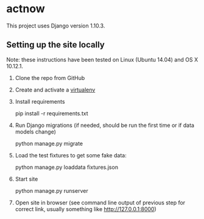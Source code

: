 # actnow

This project uses Django version 1.10.3.

## Setting up the site locally

Note: these instructions have been tested on Linux (Ubuntu 14.04) and
OS X 10.12.1.

1) Clone the repo from GitHub

2) Create and activate a [virtualenv](https://virtualenv.pypa.io/en/stable/userguide/#usage)

3) Install requirements

    pip install -r requirements.txt

4) Run Django migrations (if needed, should be run the first time or if data
  models change)

    python manage.py migrate

5) Load the test fixtures to get some fake data:

    python manage.py loaddata fixtures.json

6) Start site

    python manage.py runserver

7) Open site in browser (see command line output of previous step for correct
  link, usually something like http://127.0.0.1:8000)
